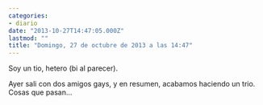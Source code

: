 ```yaml
---
categories:
- diario
date: "2013-10-27T14:47:05.000Z"
lastmod: ""
title: "Domingo, 27 de octubre de 2013 a las 14:47"
---
```


Soy un tio, hetero (bi al parecer).

Ayer sali con dos amigos gays, y en resumen, acabamos haciendo un trio. Cosas que pasan...